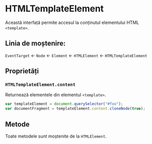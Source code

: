 # HTMLTemplate​Element

Această interfață permite accesul la conținutul elementului HTML `<template>`.

## Linia de moștenire:

`EventTarget` <- `Node` <- `Element` <- `HTMLElement` <- `HTMLTemplate​Element`

## Proprietăți

### `HTMLTemplateElement.content`

Returnează elementele din elementul `<template>`.

```javascript
var templateElement = document.querySelector("#foo");
var documentFragment = templateElement.content.cloneNode(true);
```

## Metode

Toate metodele sunt moștenite de la `HTMLElement`.
